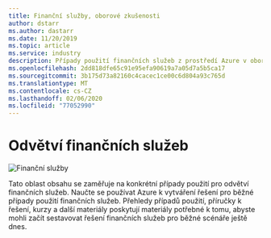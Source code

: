 ```yaml
---
title: Finanční služby, oborové zkušenosti
author: dstarr
ms.author: dastarr
ms.date: 11/20/2019
ms.topic: article
ms.service: industry
description: Případy použití finančních služeb z prostředí Azure v oboru Azure
ms.openlocfilehash: 2dd818dfe65c91e95efa90619a7a05d7a5b5ca17
ms.sourcegitcommit: 3b175d73a82160c4cacec1ce00c6d804a93c765d
ms.translationtype: MT
ms.contentlocale: cs-CZ
ms.lasthandoff: 02/06/2020
ms.locfileid: "77052990"
---
```

# <a name="financial-services-industry"></a>Odvětví finančních služeb

![Finanční služby](./assets/index-assets/financial-services.png)

Tato oblast obsahu se zaměřuje na konkrétní případy použití pro odvětví finančních služeb. Naučte se používat Azure k vytváření řešení pro běžné případy použití finančních služeb. Přehledy případů použití, příručky k řešení, kurzy a další materiály poskytují materiály potřebné k tomu, abyste mohli začít sestavovat řešení finančních služeb pro běžné scénáře ještě dnes.
